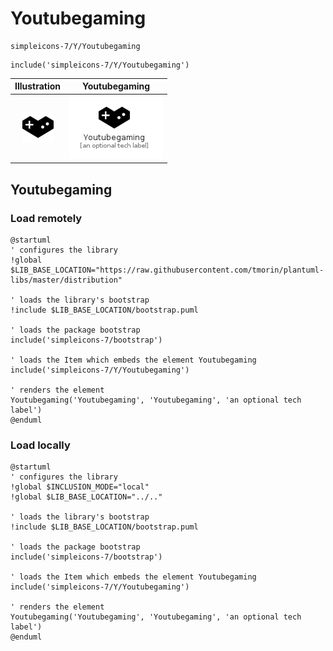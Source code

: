 # Youtubegaming


```text
simpleicons-7/Y/Youtubegaming
```

```text
include('simpleicons-7/Y/Youtubegaming')
```



| Illustration | Youtubegaming |
| :---: | :---: |
| ![illustration for Illustration](../../simpleicons-7/Y/Youtubegaming.png) | ![illustration for Youtubegaming](../../simpleicons-7/Y/Youtubegaming.Local.png) |




## Youtubegaming

### Load remotely
```plantuml
@startuml
' configures the library
!global $LIB_BASE_LOCATION="https://raw.githubusercontent.com/tmorin/plantuml-libs/master/distribution"

' loads the library's bootstrap
!include $LIB_BASE_LOCATION/bootstrap.puml

' loads the package bootstrap
include('simpleicons-7/bootstrap')

' loads the Item which embeds the element Youtubegaming
include('simpleicons-7/Y/Youtubegaming')

' renders the element
Youtubegaming('Youtubegaming', 'Youtubegaming', 'an optional tech label')
@enduml
```

### Load locally
```plantuml
@startuml
' configures the library
!global $INCLUSION_MODE="local"
!global $LIB_BASE_LOCATION="../.."

' loads the library's bootstrap
!include $LIB_BASE_LOCATION/bootstrap.puml

' loads the package bootstrap
include('simpleicons-7/bootstrap')

' loads the Item which embeds the element Youtubegaming
include('simpleicons-7/Y/Youtubegaming')

' renders the element
Youtubegaming('Youtubegaming', 'Youtubegaming', 'an optional tech label')
@enduml
```

